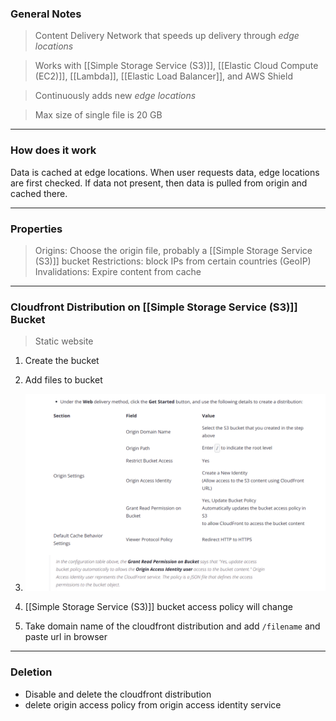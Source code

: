 
### General Notes

> Content Delivery Network that speeds up delivery through _edge locations_

> Works with [[Simple Storage Service (S3)]], [[Elastic Cloud Compute (EC2)]], [[Lambda]], [[Elastic Load Balancer]], and AWS Shield

> Continuously adds new _edge locations_

> Max size of single file is 20 GB

___

### How does it work

Data is cached at edge locations. When user requests data, edge locations are first checked. If data not present, then data is pulled from origin and cached there.

___

### Properties

> Origins: Choose the origin file, probably a [[Simple Storage Service (S3)]] bucket
> Restrictions: block IPs from certain countries (GeoIP)
> Invalidations: Expire content from cache

___

### Cloudfront Distribution on [[Simple Storage Service (S3)]] Bucket

> Static website

1. Create the bucket
2. Add files to bucket
3. ![config](./Pictures/cloudfrontdist.png)

3. [[Simple Storage Service (S3)]] bucket access policy will change 
4. Take domain name of the cloudfront distribution and add `/filename` and paste url in browser

___

### Deletion

* Disable and delete the cloudfront distribution
* delete origin access policy from origin access identity service